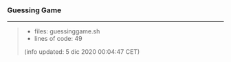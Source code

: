 ### Guessing Game
-----
>
> - files: guessinggame.sh
> - lines of code: 49
>
> (info updated:  5 dic 2020 00:04:47 CET)
